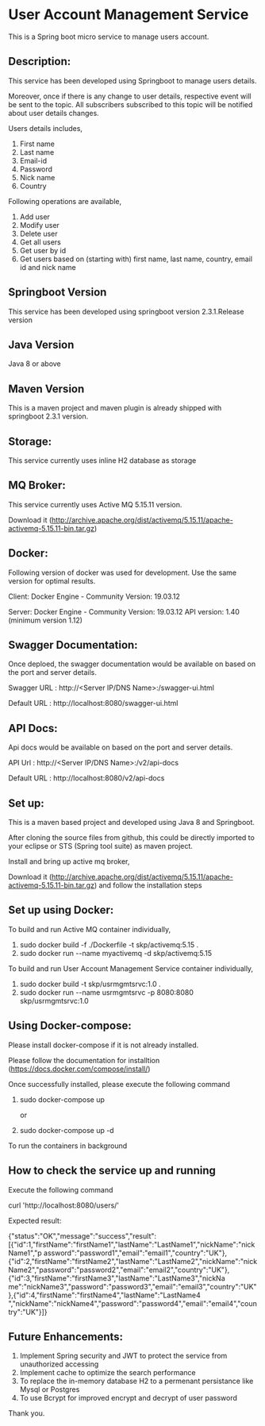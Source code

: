 # User Account Management Service
This is a Spring boot  micro service to manage users account.


Description:
-------------
This service has been developed using Springboot to manage users details. 

Moreover, once if there is any change to user details, respective event will be sent to the topic. 
All subscribers subscribed to this topic will be notified about user details changes.

Users details includes,

1. First name
2. Last name
3. Email-id
4. Password
5. Nick name
6. Country

Following operations are available,

1. Add user
2. Modify user
3. Delete user
4. Get all users
5. Get user by id
6. Get users based on (starting with) first name, last name, country, email id and nick name

Springboot Version
------------------
This service has been developed using springboot version 2.3.1.Release version

Java Version
-------------
Java 8 or above

Maven Version
--------------
This is a maven project and maven plugin is already shipped with springboot 2.3.1 version.

Storage:
--------

This service currently uses inline H2 database as storage

MQ Broker:
----------

This service currently uses Active MQ  5.15.11 version. 

Download it (http://archive.apache.org/dist/activemq/5.15.11/apache-activemq-5.15.11-bin.tar.gz)

Docker:
-------

Following version of docker was used for development. Use the same version for optimal results.

Client: Docker Engine - Community
 Version:           19.03.12

Server: Docker Engine - Community
  Version:          19.03.12
  API version:      1.40 (minimum version 1.12)


Swagger Documentation:
----------------------
Once deploed, the swagger documentation would be available on based on the port and server details.

Swagger URL : http://<Server IP/DNS Name>:<port>/swagger-ui.html
   
Default URL : http://localhost:8080/swagger-ui.html


API Docs:
---------
Api docs would be available on based on the port and server details.

API Url     : http://<Server IP/DNS Name>:<port>/v2/api-docs
   
Default URL : http://localhost:8080/v2/api-docs


Set up:
-------
This is a maven based project and developed using Java 8 and Springboot.

After cloning the source files from github, this could be directly imported to your eclipse or STS (Spring tool suite) as maven project.

Install and bring up active mq broker,

Download it (http://archive.apache.org/dist/activemq/5.15.11/apache-activemq-5.15.11-bin.tar.gz) and follow the installation steps


Set up using Docker:
--------------------

To build and run Active MQ container individually,

1) sudo docker build -f ./Dockerfile -t skp/activemq:5.15 .
2) sudo docker run --name myactivemq -d skp/activemq:5.15


To build and run User Account Management Service container individually,

1) sudo docker build  -t skp/usrmgmtsrvc:1.0 .
2) sudo docker run --name usrmgmtsrvc -p 8080:8080  skp/usrmgmtsrvc:1.0

Using Docker-compose:
---------------------

Please install docker-compose if it is not already installed. 

Please follow the documentation for installtion (https://docs.docker.com/compose/install/)

Once successfully installed, please execute the following command

1) sudo docker-compose up

      or
      
2) sudo docker-compose up -d 

To run the containers in background


How to check the service up and running
---------------------------------------

Execute the following command

curl 'http://localhost:8080/users/'

Expected result:

{"status":"OK","message":"success","result":[{"id":1,"firstName":"firstName1","lastName":"LastName1","nickName":"nickName1","p
assword":"password1","email":"email1","country":"UK"},{"id":2,"firstName":"firstName2","lastName":"LastName2","nickName":"nick
Name2","password":"password2","email":"email2","country":"UK"},{"id":3,"firstName":"firstName3","lastName":"LastName3","nickNa
me":"nickName3","password":"password3","email":"email3","country":"UK"},{"id":4,"firstName":"firstName4","lastName":"LastName4
","nickName":"nickName4","password":"password4","email":"email4","country":"UK"}]}



Future Enhancements:
--------------------

1. Implement Spring security and JWT to protect the service from unauthorized accessing
2. Implement cache to optimize the search performance
3. To replace the in-memory database H2 to a permenant persistance like Mysql or Postgres
4. To use Bcrypt for improved encrypt and decrypt of user password


Thank you.
